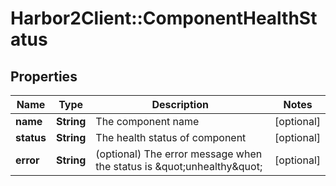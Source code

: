 # Harbor2Client::ComponentHealthStatus

## Properties
Name | Type | Description | Notes
------------ | ------------- | ------------- | -------------
**name** | **String** | The component name | [optional] 
**status** | **String** | The health status of component | [optional] 
**error** | **String** | (optional) The error message when the status is \&quot;unhealthy\&quot; | [optional] 


